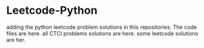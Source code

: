 # Leetcode-Python
adding the python leetcode problem solutions in this repositories. 
The code files are here.
all CTCI problems solutions are here.
some leetcode solutions are her.
























































































































































































































































































































































































































































































































































